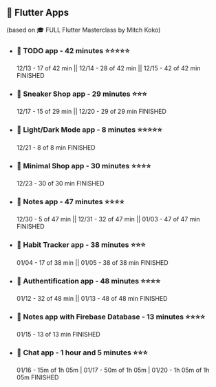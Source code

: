 ## 📱 Flutter Apps
(based on 🎓 FULL Flutter Masterclass by Mitch Koko)
 - ### 📝 TODO app - 42 minutes ⭐⭐⭐⭐⭐
    12/13 - 17 of 42 min || 12/14 - 28 of 42 min || 12/15 - 42 of 42 min FINISHED
 - ### 👟 Sneaker Shop app - 29 minutes ⭐⭐⭐
    12/17 - 15 of 29 min || 12/20 - 29 of 29 min FINISHED
 - ### 🔅 Light/Dark Mode app - 8 minutes ⭐⭐⭐⭐⭐
    12/21 - 8 of 8 min FINISHED
 - ### 🛒 Minimal Shop app - 30 minutes ⭐⭐⭐⭐
    12/23 - 30 of 30 min FINISHED
 - ### 📒 Notes app - 47 minutes ⭐⭐⭐⭐
    12/30 - 5 of 47 min || 12/31 - 32 of 47 min || 01/03 - 47 of 47 min FINISHED
 - ### 🍏 Habit Tracker app - 38 minutes ⭐⭐⭐
    01/04 - 17 of 38 min || 01/05 - 38 of 38 min FINISHED
 - ### 🤖 Authentification app - 48 minutes ⭐⭐⭐⭐
    01/12 - 32 of 48 min || 01/13 - 48 of 48 min FINISHED
 - ### 📒 Notes app with Firebase Database - 13 minutes ⭐⭐⭐⭐
    01/15 - 13 of 13 min FINISHED
 - ### 💬 Chat app - 1 hour and 5 minutes ⭐⭐⭐
    01/16 - 15m of 1h 05m | 01/17 - 50m of 1h 05m | 01/20 - 1h 05m of 1h 05m FINISHED
